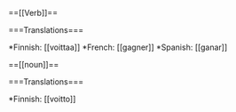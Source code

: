 ==[[Verb]]==

===Translations===

*Finnish: [[voittaa]]
*French: [[gagner]]
*Spanish: [[ganar]]

==[[noun]]==

===Translations===

*Finnish: [[voitto]]